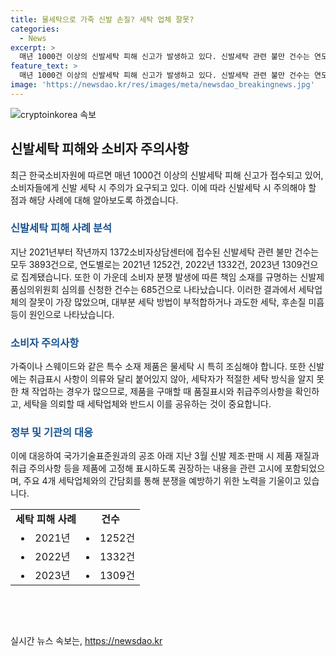 ```yaml
---
title: 물세탁으로 가죽 신발 손질? 세탁 업체 잘못?
categories:
  - News
excerpt: >
  매년 1000건 이상의 신발세탁 피해 신고가 발생하고 있다. 신발세탁 관련 불만 건수는 연도별로 증가하고 있으며, 이로 인해 소비자 분쟁이 빈발하고 있음을 보여준다. 특히 신발세탁 피해 사례 중 세탁업체의 잘못으로 인한 책임이 가장 많았으며, 특수 소재 제품을 물 세탁하여 발생한 분쟁도 있었다. 이에 소비자원은 제품에 취급 주의사항 등을 표시하도록 권고하고, 소비자에게도 세탁 시 주의사항을 확인하고 세탁업체와 공유할 것을 당부하고 있다.
feature_text: >
  매년 1000건 이상의 신발세탁 피해 신고가 발생하고 있다. 신발세탁 관련 불만 건수는 연도별로 증가하고 있으며, 이로 인해 소비자 분쟁이 빈발하고 있음을 보여준다. 특히 신발세탁 피해 사례 중 세탁업체의 잘못으로 인한 책임이 가장 많았으며, 특수 소재 제품을 물 세탁하여 발생한 분쟁도 있었다. 이에 소비자원은 제품에 취급 주의사항 등을 표시하도록 권고하고, 소비자에게도 세탁 시 주의사항을 확인하고 세탁업체와 공유할 것을 당부하고 있다.
image: 'https://newsdao.kr/res/images/meta/newsdao_breakingnews.jpg'
---
```


<p><img src="https://newsdao.kr/res/images/meta/newsdao_breakingnews.jpg" alt="cryptoinkorea 속보" /></p>

<h2 data-ke-size="size26">신발세탁 피해와 소비자 주의사항</h2>

<p data-ke-size="size16">최근 한국소비자원에 따르면 매년 1000건 이상의 신발세탁 피해 신고가 접수되고 있어, 소비자들에게 신발 세탁 시 주의가 요구되고 있다. 이에 따라 신발세탁 시 주의해야 할 점과 해당 사례에 대해 알아보도록 하겠습니다.</p>

<h3><b><span style="color: #1a5490;">신발세탁 피해 사례 분석</span></b></h3>

<p data-ke-size="size16">지난 2021년부터 작년까지 1372소비자상담센터에 접수된 신발세탁 관련 불만 건수는 모두 3893건으로, 연도별로는 2021년 1252건, 2022년 1332건, 2023년 1309건으로 집계됐습니다. 또한 이 가운데 소비자 분쟁 발생에 따른 책임 소재를 규명하는 신발제품심의위원회 심의를 신청한 건수는 685건으로 나타났습니다. 이러한 결과에서 세탁업체의 잘못이 가장 많았으며, 대부분 세탁 방법이 부적합하거나 과도한 세탁, 후손질 미흡 등이 원인으로 나타났습니다.</p>

<h3><b><span style="color: #1a5490;">소비자 주의사항</span></b></h3>

<p data-ke-size="size16">가죽이나 스웨이드와 같은 특수 소재 제품은 물세탁 시 특히 조심해야 합니다. 또한 신발에는 취급표시 사항이 의류와 달리 붙어있지 않아, 세탁자가 적절한 세탁 방식을 알지 못한 채 작업하는 경우가 많으므로, 제품을 구매할 때 품질표시와 취급주의사항을 확인하고, 세탁을 의뢰할 때 세탁업체와 반드시 이를 공유하는 것이 중요합니다.</p>

<h3><b><span style="color: #1a5490;">정부 및 기관의 대응</span></b></h3>

<p data-ke-size="size16">이에 대응하여 국가기술표준원과의 공조 아래 지난 3월 신발 제조·판매 시 제품 재질과 취급 주의사항 등을 제품에 고정해 표시하도록 권장하는 내용을 관련 고시에 포함되었으며, 주요 4개 세탁업체와의 간담회를 통해 분쟁을 예방하기 위한 노력을 기울이고 있습니다.</p>

<table>
    <tr>
        <td style="text-align: center; height: 17px;"><b>세탁 피해 사례</b></td>
        <td style="text-align: center; height: 17px;"><b>건수</b></td>
    </tr>
    <tr>
        <td style="text-align: center; height: 17px;"><li>2021년</li></td>
        <td style="text-align: center; height: 17px;"><li>1252건</li></td>
    </tr>
    <tr>
        <td style="text-align: center; height: 17px;"><li>2022년</li></td>
        <td style="text-align: center; height: 17px;"><li>1332건</li></td>
    </tr>
    <tr>
        <td style="text-align: center; height: 17px;"><li>2023년</li></td>
        <td style="text-align: center; height: 17px;"><li>1309건</li></td>
    </tr>
</table>

<p data-ke-size="size16">&nbsp;</p>

<p data-ke-size="size16">&nbsp;</p>
실시간 뉴스 속보는, <a href="https://newsdao.kr" rel="dofollow">https://newsdao.kr</a>


